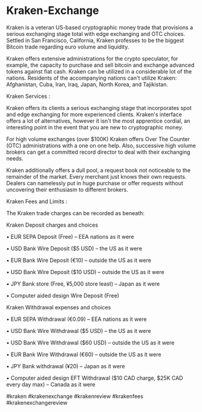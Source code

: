 # Kraken-Exchange
Kraken is a veteran US-based cryptographic money trade that provisions a serious exchanging stage total with edge exchanging and OTC choices. Settled in San Francisco, California, Kraken professes to be the biggest Bitcoin trade regarding euro volume and liquidity. 

Kraken offers extensive administrations for the crypto speculator, for example, the capacity to purchase and sell bitcoin and exchange advanced tokens against fiat cash. Kraken can be utilized in a considerable lot of the nations. Residents of the accompanying nations can't utilize Kraken: Afghanistan, Cuba, Iran, Iraq, Japan, North Korea, and Tajikistan. 

Kraken Services :

Kraken offers its clients a serious exchanging stage that incorporates spot and edge exchanging for more experienced clients. Kraken's interface offers a lot of alternatives, however it isn't the most apprentice cordial, an interesting point in the event that you are new to cryptographic money. 

For high volume exchanges (over $100K) Kraken offers Over The Counter (OTC) administrations with a one on one help. Also, successive high volume brokers can get a committed record director to deal with their exchanging needs. 

Kraken additionally offers a dull pool, a request book not noticeable to the remainder of the market. Every merchant just knows their own requests. Dealers can namelessly put in huge purchase or offer requests without uncovering their enthusiasm to different brokers. 

Kraken Fees and Limits :

The Kraken trade charges can be recorded as beneath: 

Kraken Deposit charges and choices 

•	EUR SEPA Deposit (Free) – EEA nations as it were 

•	USD Bank Wire Deposit ($5 USD) – the US as it were 

•	EUR Bank Wire Deposit (€10) – outside the US as it were 

•	USD Bank Wire Deposit ($10 USD) – outside the US as it were 

•	JPY Bank store (Free, ¥5,000 store least) – Japan as it were 

•	Computer aided design Wire Deposit (Free) 

Kraken Withdrawal expenses and choices 

•	EUR SEPA Withdrawal (€0.09) – EEA nations as it were 

•	USD Bank Wire Withdrawal ($5 USD) – the US as it were 

•	USD Bank Wire Withdrawal ($60 USD) – outside the US as it were 

•	EUR Bank Wire Withdrawal (€60) – outside the US as it were 

•	JPY Bank withdrawal (¥20) – Japan as it were 

•	Computer aided design EFT Withdrawal ($10 CAD charge, $25K CAD every day max) – Canada as it were



#kraken #krakenexchange #krakenreview #krakenfees  #krakenexchangereview
